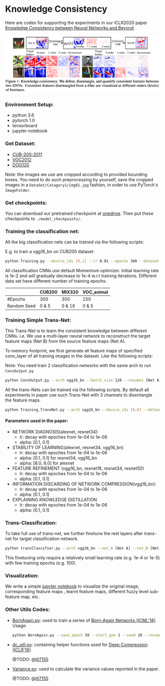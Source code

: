 # Knowledge Consistency

Here are codes for supporting the experiments in our ICLR2020 paper [Knowledge Consistency between Neural Networks and Beyond](https://openreview.net/forum?id=BJeS62EtwH).

![](image/demo.png)

### Environment Setup:

* python 3.6
* pytorch 1.0
* tensorboard
* jupyter-notebook

### Get Dataset:

* [CUB-200-2011](http://www.vision.caltech.edu/visipedia/CUB-200.html)
* [VOC2012](http://host.robots.ox.ac.uk/pascal/VOC/voc2012/index.html)
* [DOG120](http://vision.stanford.edu/aditya86/ImageNetDogs/)

Note: the images we use are cropped according to provided bounding boxes. You need to do such preprocessing by yourself, save the cropped images in a `DataSet/Catagory1/img01.jpg`  fashion, in order to use PyTorch's `ImageFolder`. 

### Get checkpoints:

You can download our pretrained checkpoint at [onedrive](https://1drv.ms/f/s!Amc5_0GAHzFXmnk3FPJbyJmOlwbi). Then put these checkpoints to `./model_checkpoints/`.


### Training the classification net:

All the big classification nets can be trained via the following scripts:

E.g. to train a vgg16_bn on CUB200 dataset:

```bash
python Training.py --device_ids [0,1] --lr 0.01 --epochs 300 --dataset CUB200 --save_epoch 50 --suffix lr-2_sd0 --seed 0 --batch-size 128 --epoch_step 60 --arch vgg16_bn
```

All classification CNNs use default Momentum optimizer. Initial learning rate is 1e-2 and will gradually decrease to 1e-4 w.r.t training iterations. Different data set have different number of training epochs:

|             | CUB200 | MIX320 | VOC_animal |
| ----------- | ------ | ------ | ---------- |
| #Epochs     | 300    | 300    | 150        |
| Random Seed | 0 & 5  | 0 & 16 | 0 & 5      |

### Training Simple Trans-Net:

This Trans-Net is to learn the consistent knowledge between different CNNs. i.e. We use a multi-layer neural network to reconstruct the target feature maps (Net B) from the source feature maps (Net A).

To memory footprint, we first generate all feature maps of specified conv_layer of all training images in the dataset. Like the following scripts:

Note: You need train 2 classification networks with the same arch to run `ConvOutput.py`

```bash
python ConvOutput.py --arch vgg16_bn --batch_size 128 --resume1 [Net A] --resume2 [Net B] --dataset CUB200 --conv_layer 30
```

All the trans-Nets can be trained via the following scripts. By default all experiments in paper use such Trans-Net with 3 channels to disentangle the feature maps.

```bash
python Training_TransNet.py --arch vgg16_bn --device_ids [0,0] --dataset CUB200 --conv_layer 30 --convOut_path [feature map path] --lr 0.0001 --alpha [0.1,0.1] --epochs 1000 --suffix a0.1_lr-4
```

#### Parameters used in the paper:

+ NETWORK DIAGNOSIS(alexnet, resnet34):
  * lr: decay with epoches from 1e-04 to 1e-06 
  * alpha: [0.1, 0.1]
+ STABILITY OF LEARNING(alexnet, resnet34, vgg16_bn)
  * lr: decay with epoches from 1e-04 to 1e-06 
  * alpha: [0.1, 0.1] for resnet34, vgg16_bn
  * alpha: [8.0, 8.0] for alexnet
+ FEATURE REFINEMENT (vgg16_bn, resnet18, resnet34, resnet50)
  * lr: decay with epoches from 1e-04 to 1e-06 
  * alpha: [0.1, 0.1]
+ INFORMATION DISCARDING OF NETWORK COMPRESSION(vgg16_bn):
  * lr: decay with epoches from 1e-04 to 1e-06 
  * alpha: [0.1, 0.1]
+ EXPLAINING KNOWLEDGE DISTILLATION
  * lr: decay with epoches from 1e-04 to 1e-06 
  * alpha: [0.1, 0.1]

### Trans-Classification:

To take full use of trans-net, we further finetune the rest layers after trans-net for target classification network.  

```bash
python transClassifier.py --arch vgg16_bn --net_A [Net A] --net_B [Net B] --resume_Ys [Trans-Net] --dataset CUB200 --gpu 0 --conv_layer 30 --epochs 100 --lr 0.00001 --logspace 2 --suffix lr-5_lg2
```

This finetuning only require a relatively small learning rate (e.g. 1e-4 or 1e-5) with few training epochs (e.g. 100).

### Visualization:

We write a simple [jupyter notebook](vis.ipynb) to visualize the original image, corresponding feature maps , learnt feature maps, different fuzzy level sub-feature map, etc.

### Other Utils Codes:

* [BornAgain.py](./BornAgain.py): used to train a series of [Born-Again Networks (ICML'18)](https://arxiv.org/pdf/1805.04770.pdf). Usage: 

  ```bash
  python BornAgain.py --save_epoch 50 --start_gen 1 --seed 10 --resume [checkpoint of teacher network] --device_ids [0,1] --gpu_teacher 2 -a vgg16_bn --epochs 300 --lr 0.01 --epoch_step 60 --logspace 0 --tau 1 --lambd 0.5 --lambd_end 0.5
  ```

* [dc_util.py](./dc_util.py): containing helper functions used for [Deep Compression (ICLR'16)](https://arxiv.org/abs/1510.00149) 

  @TODO: @[ltl7155](https://github.com/ltl7155)

* [Variance.py](./Variance.py): used to calculate the variance values reported in the paper. 

  @TODO: @[ltl7155](https://github.com/ltl7155)



